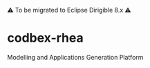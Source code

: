 ⚠️ To be migrated to Eclipse Dirigible 8.x ⚠️

# codbex-rhea
Modelling and Applications Generation Platform
